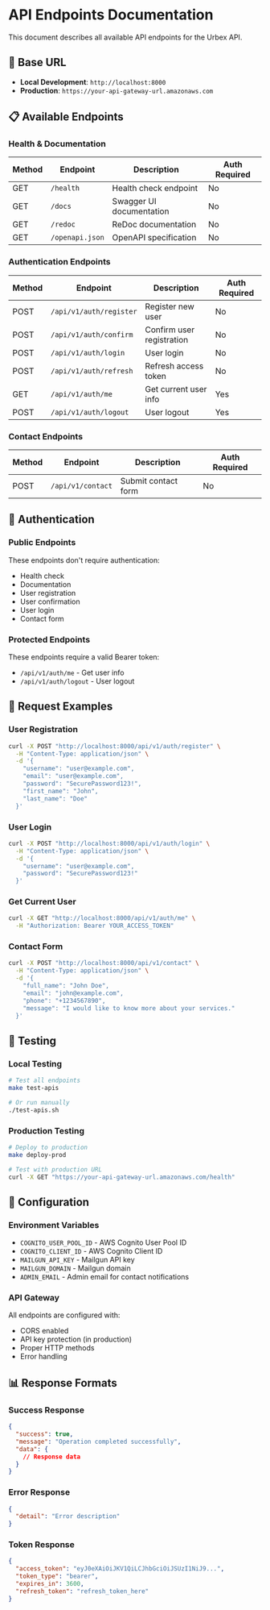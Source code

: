 # API Endpoints Documentation

This document describes all available API endpoints for the Urbex API.

## 🔗 Base URL

- **Local Development**: `http://localhost:8000`
- **Production**: `https://your-api-gateway-url.amazonaws.com`

## 📋 Available Endpoints

### Health & Documentation

| Method | Endpoint | Description | Auth Required |
|--------|----------|-------------|---------------|
| GET | `/health` | Health check endpoint | No |
| GET | `/docs` | Swagger UI documentation | No |
| GET | `/redoc` | ReDoc documentation | No |
| GET | `/openapi.json` | OpenAPI specification | No |

### Authentication Endpoints

| Method | Endpoint | Description | Auth Required |
|--------|----------|-------------|---------------|
| POST | `/api/v1/auth/register` | Register new user | No |
| POST | `/api/v1/auth/confirm` | Confirm user registration | No |
| POST | `/api/v1/auth/login` | User login | No |
| POST | `/api/v1/auth/refresh` | Refresh access token | No |
| GET | `/api/v1/auth/me` | Get current user info | Yes |
| POST | `/api/v1/auth/logout` | User logout | Yes |

### Contact Endpoints

| Method | Endpoint | Description | Auth Required |
|--------|----------|-------------|---------------|
| POST | `/api/v1/contact` | Submit contact form | No |

## 🔐 Authentication

### Public Endpoints
These endpoints don't require authentication:
- Health check
- Documentation
- User registration
- User confirmation
- User login
- Contact form

### Protected Endpoints
These endpoints require a valid Bearer token:
- `/api/v1/auth/me` - Get user info
- `/api/v1/auth/logout` - User logout

## 📝 Request Examples

### User Registration
```bash
curl -X POST "http://localhost:8000/api/v1/auth/register" \
  -H "Content-Type: application/json" \
  -d '{
    "username": "user@example.com",
    "email": "user@example.com",
    "password": "SecurePassword123!",
    "first_name": "John",
    "last_name": "Doe"
  }'
```

### User Login
```bash
curl -X POST "http://localhost:8000/api/v1/auth/login" \
  -H "Content-Type: application/json" \
  -d '{
    "username": "user@example.com",
    "password": "SecurePassword123!"
  }'
```

### Get Current User
```bash
curl -X GET "http://localhost:8000/api/v1/auth/me" \
  -H "Authorization: Bearer YOUR_ACCESS_TOKEN"
```

### Contact Form
```bash
curl -X POST "http://localhost:8000/api/v1/contact" \
  -H "Content-Type: application/json" \
  -d '{
    "full_name": "John Doe",
    "email": "john@example.com",
    "phone": "+1234567890",
    "message": "I would like to know more about your services."
  }'
```

## 🚀 Testing

### Local Testing
```bash
# Test all endpoints
make test-apis

# Or run manually
./test-apis.sh
```

### Production Testing
```bash
# Deploy to production
make deploy-prod

# Test with production URL
curl -X GET "https://your-api-gateway-url.amazonaws.com/health"
```

## 🔧 Configuration

### Environment Variables
- `COGNITO_USER_POOL_ID` - AWS Cognito User Pool ID
- `COGNITO_CLIENT_ID` - AWS Cognito Client ID
- `MAILGUN_API_KEY` - Mailgun API key
- `MAILGUN_DOMAIN` - Mailgun domain
- `ADMIN_EMAIL` - Admin email for contact notifications

### API Gateway
All endpoints are configured with:
- CORS enabled
- API key protection (in production)
- Proper HTTP methods
- Error handling

## 📊 Response Formats

### Success Response
```json
{
  "success": true,
  "message": "Operation completed successfully",
  "data": {
    // Response data
  }
}
```

### Error Response
```json
{
  "detail": "Error description"
}
```

### Token Response
```json
{
  "access_token": "eyJ0eXAiOiJKV1QiLCJhbGciOiJSUzI1NiJ9...",
  "token_type": "bearer",
  "expires_in": 3600,
  "refresh_token": "refresh_token_here"
}
```
